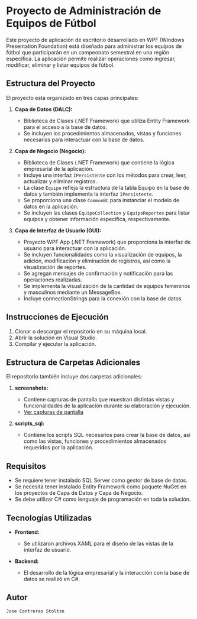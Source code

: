 # Proyecto de Administración de Equipos de Fútbol

Este proyecto de aplicación de escritorio desarrollado en WPF (Windows Presentation Foundation) está diseñado para administrar los equipos de fútbol que participarán en un campeonato semestral en una región específica. La aplicación permite realizar operaciones como ingresar, modificar, eliminar y listar equipos de fútbol.

## Estructura del Proyecto

El proyecto está organizado en tres capas principales:

1. **Capa de Datos (DALC):**
   - Biblioteca de Clases (.NET Framework) que utiliza Entity Framework para el acceso a la base de datos.
   - Se incluyen los procedimientos almacenados, vistas y funciones necesarias para interactuar con la base de datos.

2. **Capa de Negocio (Negocio):**
   - Biblioteca de Clases (.NET Framework) que contiene la lógica empresarial de la aplicación.
   - Incluye una interfaz `IPersistente` con los métodos para crear, leer, actualizar y eliminar registros.
   - La clase `Equipo` refleja la estructura de la tabla Equipo en la base de datos y también implementa la interfaz `IPersistente`.
   - Se proporciona una clase `CommonBC` para instanciar el modelo de datos en la aplicación.
   - Se incluyen las clases `EquipoCollection` y `EquipoReportes` para listar equipos y obtener información específica, respectivamente.

3. **Capa de Interfaz de Usuario (GUI):**
   - Proyecto WPF App (.NET Framework) que proporciona la interfaz de usuario para interactuar con la aplicación.
   - Se incluyen funcionalidades como la visualización de equipos, la adición, modificación y eliminación de registros, así como la visualización de reportes.
   - Se agregan mensajes de confirmación y notificación para las operaciones realizadas.
   - Se implementa la visualización de la cantidad de equipos femeninos y masculinos mediante un MessageBox.
   - Incluye connectionStrings para la conexión con la base de datos.

## Instrucciones de Ejecución

1. Clonar o descargar el repositorio en su máquina local.
2. Abrir la solución en Visual Studio.
3. Compilar y ejecutar la aplicación.

## Estructura de Carpetas Adicionales

El repositorio también incluye dos carpetas adicionales:

1. **screenshots:**
   - Contiene capturas de pantalla que muestran distintas vistas y funcionalidades de la aplicación durante su elaboración y ejecución.
   - [Ver capturas de pantalla](screenshots/)

2. **scripts_sql:**
   - Contiene los scripts SQL necesarios para crear la base de datos, así como las vistas, funciones y procedimientos almacenados requeridos por la aplicación.

## Requisitos

- Se requiere tener instalado SQL Server como gestor de base de datos.
- Se necesita tener instalado Entity Framework como paquete NuGet en los proyectos de Capa de Datos y Capa de Negocio.
- Se debe utilizar C# como lenguaje de programación en toda la solución.

## Tecnologías Utilizadas

- **Frontend:**
  - Se utilizaron archivos XAML para el diseño de las vistas de la interfaz de usuario.

- **Backend:**
  - El desarrollo de la lógica empresarial y la interacción con la base de datos se realizó en C#.

## Autor

    Jose Contreras Stoltze
